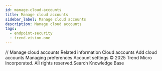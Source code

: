 ```yaml
---
id: manage-cloud-accounts
title: Manage cloud accounts
sidebar_label: Manage cloud accounts
description: Manage cloud accounts
tags:
  - endpoint-security
  - trend-vision-one
---
```


/*<![CDATA[*/ $('#title').html($('meta[name=map-description]').attr('content')); /*]]>*/ Manage cloud accounts Related information Cloud accounts Add cloud accounts Managing preferences Account settings © 2025 Trend Micro Incorporated. All rights reserved.Search Knowledge Base
